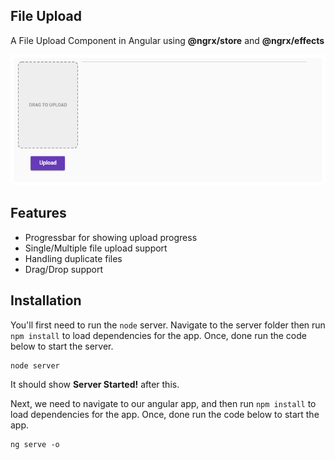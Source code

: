 ## File Upload
A File Upload Component in Angular using **@ngrx/store** and **@ngrx/effects**

![GitHub Logo](/file-upload/images/file-upload.png)

## Features
* Progressbar for showing upload progress
* Single/Multiple file upload support
* Handling duplicate files
* Drag/Drop support

## Installation
You'll first need to run the `node` server. Navigate to the server folder then run `npm install` to load dependencies for the app. 
Once, done run the code below to start the server.
```
node server
```
It should show **Server Started!** after this.

Next, we need to navigate to our angular app, and then run `npm install` to load dependencies for the app.
Once, done run the code below to start the app.
```
ng serve -o
```
